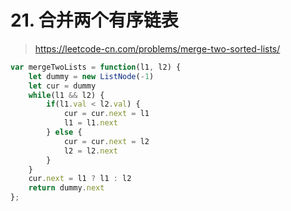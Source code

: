 # 21. 合并两个有序链表

> https://leetcode-cn.com/problems/merge-two-sorted-lists/


```js
var mergeTwoLists = function(l1, l2) {
    let dummy = new ListNode(-1)
    let cur = dummy
    while(l1 && l2) {
        if(l1.val < l2.val) {
            cur = cur.next = l1
            l1 = l1.next
        } else {
            cur = cur.next = l2
            l2 = l2.next
        }
    }
    cur.next = l1 ? l1 : l2
    return dummy.next
};
```